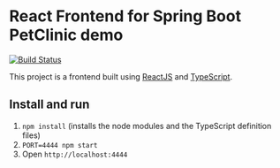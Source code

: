 # React Frontend for Spring Boot PetClinic demo
[![Build Status](https://travis-ci.org/pairing4good/petclinic-react.svg?branch=master)](https://travis-ci.org/pairing4good/petclinic-react)

This project is a frontend built using [ReactJS](https://facebook.github.io/react/) and
[TypeScript](https://www.typescriptlang.org/). 

## Install and run

1. `npm install` (installs the node modules and the TypeScript definition files)
2. `PORT=4444 npm start` 
3. Open `http://localhost:4444`